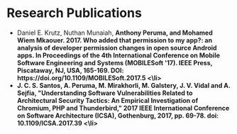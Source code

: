 # Research Publications

<ul>
<li>
Daniel E. Krutz, Nuthan Munaiah, <b>Anthony Peruma<b>, and Mohamed Wiem Mkaouer. 2017. Who added that permission to my app?: an analysis of developer permission changes in open source Android apps. In Proceedings of the 4th International Conference on Mobile Software Engineering and Systems (MOBILESoft '17). IEEE Press, Piscataway, NJ, USA, 165-169. DOI: https://doi.org/10.1109/MOBILESoft.2017.5
<\li>
<li>
J. C. S. Santos, <b>A. Peruma</b>, M. Mirakhorli, M. Galstery, J. V. Vidal and A. Sejfia, "Understanding Software Vulnerabilities Related to Architectural Security Tactics: An Empirical Investigation of Chromium, PHP and Thunderbird," 2017 IEEE International Conference on Software Architecture (ICSA), Gothenburg, 2017, pp. 69-78.
doi: 10.1109/ICSA.2017.39
<\li>
</ul>


